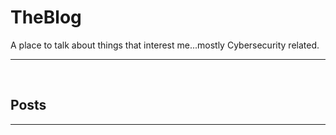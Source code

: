 # TheBlog  

A place to talk about things that interest me...mostly Cybersecurity related.  

---

<br />

## Posts  
---
